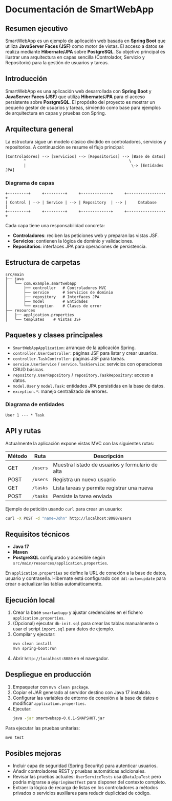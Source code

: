 # Documentación de SmartWebApp

## Resumen ejecutivo
SmartWebApp es un ejemplo de aplicación web basada en **Spring Boot** que
utiliza **JavaServer Faces (JSF)** como motor de vistas. El acceso a datos se
realiza mediante **Hibernate/JPA** sobre **PostgreSQL**. Su objetivo principal
es ilustrar una arquitectura en capas sencilla (Controlador, Servicio y
Repositorio) para la gestión de usuarios y tareas.

## Introducción
SmartWebApp es una aplicación web desarrollada con **Spring Boot** y
**JavaServer Faces (JSF)** que utiliza **Hibernate/JPA** para el acceso
persistente sobre **PostgreSQL**. El propósito del proyecto es mostrar un
pequeño gestor de usuarios y tareas, sirviendo como base para ejemplos de
arquitectura en capas y pruebas con Spring.

## Arquitectura general
La estructura sigue un modelo clásico dividido en controladores, servicios y
repositorios. A continuación se resume el flujo principal:

```text
[Controladores] --> [Servicios] --> [Repositorios] --> [Base de datos]
        ^                                             \
        |                                              \-> [Entidades JPA]
```

### Diagrama de capas
```text
+---------+     +---------+     +-------------+     +-----------------+
| Control | --> | Service | --> | Repository  | --> |     Database     |
+---------+     +---------+     +-------------+     +-----------------+
```

Cada capa tiene una responsabilidad concreta:
- **Controladores**: reciben las peticiones web y preparan las vistas JSF.
- **Servicios**: contienen la lógica de dominio y validaciones.
- **Repositorios**: interfaces JPA para operaciones de persistencia.

## Estructura de carpetas
```text
src/main
├── java
│   └── com.example.smartwebapp
│       ├── controller   # Controladores MVC
│       ├── service      # Servicios de dominio
│       ├── repository   # Interfaces JPA
│       ├── model        # Entidades
│       └── exception    # Clases de error
├── resources
│   ├── application.properties
│   └── templates    # Vistas JSF
```

## Paquetes y clases principales
- `SmartWebAppApplication`: arranque de la aplicación Spring.
- `controller.UserController`: páginas JSF para listar y crear usuarios.
- `controller.TaskController`: páginas JSF para tareas.
- `service.UserService` / `service.TaskService`: servicios con operaciones
  CRUD básicas.
- `repository.UserRepository` / `repository.TaskRepository`: acceso a datos.
- `model.User` y `model.Task`: entidades JPA persistidas en la base de datos.
- `exception.*`: manejo centralizado de errores.

### Diagrama de entidades
```text
User 1 --- * Task
```

## API y rutas
Actualmente la aplicación expone vistas MVC con las siguientes rutas:

| Método | Ruta    | Descripción                                   |
|--------|---------|-----------------------------------------------|
| GET    | `/users`| Muestra listado de usuarios y formulario de alta |
| POST   | `/users`| Registra un nuevo usuario                      |
| GET    | `/tasks`| Lista tareas y permite registrar una nueva     |
| POST   | `/tasks`| Persiste la tarea enviada                      |

Ejemplo de petición usando `curl` para crear un usuario:
```bash
curl -X POST -d "name=John" http://localhost:8080/users
```

## Requisitos técnicos
- **Java 17**
- **Maven**
- **PostgreSQL** configurado y accesible según
  `src/main/resources/application.properties`.

En `application.properties` se define la URL de conexión a la base de datos,
usuario y contraseña. Hibernate está configurado con `ddl-auto=update` para
crear o actualizar las tablas automáticamente.

## Ejecución local
1. Crear la base `smartwebapp` y ajustar credenciales en el fichero
   `application.properties`.
2. (Opcional) ejecutar `db-init.sql` para crear las tablas manualmente o usar
   el script `import.sql` para datos de ejemplo.
3. Compilar y ejecutar:
   ```bash
   mvn clean install
   mvn spring-boot:run
   ```
4. Abrir `http://localhost:8080` en el navegador.

## Despliegue en producción
1. Empaquetar con `mvn clean package`.
2. Copiar el JAR generado al servidor destino con Java 17 instalado.
3. Configurar las variables de entorno de conexión a la base de datos o
   modificar `application.properties`.
4. Ejecutar:
   ```bash
   java -jar smartwebapp-0.0.1-SNAPSHOT.jar
   ```

Para ejecutar las pruebas unitarias:
```bash
mvn test
```

## Posibles mejoras
- Incluir capa de seguridad (Spring Security) para autenticar usuarios.
- Añadir controladores REST y pruebas automáticas adicionales.
- Revisar las pruebas actuales: `UserServiceTests` usa `@DataJpaTest` pero
  podría migrarse a `@SpringBootTest` para disponer del contexto completo.
- Extraer la lógica de recarga de listas en los controladores a métodos
  privados o servicios auxiliares para reducir duplicidad de código.

